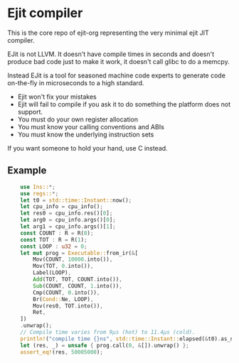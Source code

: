 # Ejit compiler

This is the core repo of ejit-org representing the very minimal ejit JIT compiler.

EJit is not LLVM. It doesn't have compile times in seconds and doesn't produce bad code
just to make it work, it doesn't call glibc to do a memcpy.

Instead EJit is a tool for seasoned machine code experts to generate code on-the-fly
in microseconds to a high standard.

* Ejit won't fix your mistakes
* Ejit will fail to compile if you ask it to do something the platform does not support.
* You must do your own register allocation
* You must know your calling conventions and ABIs
* You must know the underlying instruction sets

If you want someone to hold your hand, use C instead.

## Example

```Rust
    use Ins::*;
    use regs::*;
    let t0 = std::time::Instant::now();
    let cpu_info = cpu_info();
    let res0 = cpu_info.res()[0];
    let arg0 = cpu_info.args()[0];
    let arg1 = cpu_info.args()[1];
    const COUNT : R = R(0);
    const TOT : R = R(1);
    const LOOP : u32 = 0;
    let mut prog = Executable::from_ir(&[
        Mov(COUNT, 10000.into()),
        Mov(TOT, 0.into()),
        Label(LOOP),
        Add(TOT, TOT, COUNT.into()),
        Sub(COUNT, COUNT, 1.into()),
        Cmp(COUNT, 0.into()),
        Br(Cond::Ne, LOOP),
        Mov(res0, TOT.into()),
        Ret,
    ])
    .unwrap();
    // Compile time varies from 9μs (hot) to 11.4μs (cold).
    println!("compile time {}ns", std::time::Instant::elapsed(&t0).as_nanos());
    let (res, _) = unsafe { prog.call(0, &[]).unwrap() };
    assert_eq!(res, 50005000);

```
